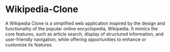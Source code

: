 # Wikipedia-Clone
A Wikipedia Clone is a simplified web application inspired by the design and functionality of the popular online encyclopedia, Wikipedia. It mimics the core features, such as article search, display of structured information, and user-friendly navigation, while offering opportunities to enhance or customize its features.
